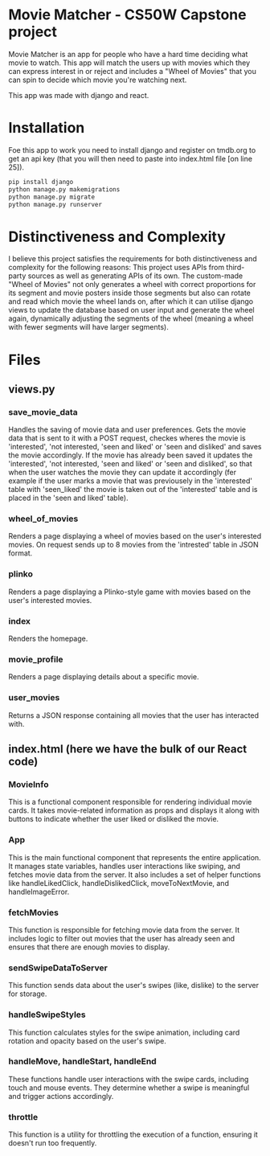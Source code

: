 # Movie Matcher - CS50W Capstone project

Movie Matcher is an app for people who have a hard time deciding what movie to watch. This app will match the users up with movies which they can express interest in or reject and includes a "Wheel of Movies" that you can spin to decide which movie you're watching next.

This app was made with django and react.

# Installation

Foe this app to work you need to install django and register on tmdb.org to get an api key (that you will then need to paste into index.html file [on line 25]).

```bash
pip install django
python manage.py makemigrations
python manage.py migrate
python manage.py runserver
```

# Distinctiveness and Complexity

I believe this project satisfies the requirements for both distinctiveness and complexity for the following reasons: This project uses APIs from third-party sources as well as generating APIs of its own. The custom-made "Wheel of Movies" not only generates a wheel with correct proportions for its segment and movie posters inside those segments but also can rotate and read which movie the wheel lands on, after which it can utilise django views to update the database based on user input and generate the wheel again, dynamically adjusting the segments of the wheel (meaning a wheel with fewer segments will have larger segments). 
 
# Files
## views.py

### save_movie_data
Handles the saving of movie data and user preferences. Gets the movie data that is sent to it with a POST request, checkes wheres the movie is 'interested', 'not interested, 'seen and liked' or 'seen and disliked' and saves the movie accordingly. If the movie has already been saved it updates the 'interested', 'not interested, 'seen and liked' or 'seen and disliked', so that when the user watches the movie they can update it accordingly (fer example if the user marks a movie that was previousely in the 'interested' table with 'seen_liked' the movie is taken out of the 'interested' table and is placed in the 'seen and liked' table).

### wheel_of_movies
Renders a page displaying a wheel of movies based on the user's interested movies. On request sends up to 8 movies from the 'intrested' table in JSON format.

### plinko
Renders a page displaying a Plinko-style game with movies based on the user's interested movies.

### index
Renders the homepage.

### movie_profile
Renders a page displaying details about a specific movie.

### user_movies
Returns a JSON response containing all movies that the user has interacted with.

## index.html (here we have the bulk of our React code)

### MovieInfo
This is a functional component responsible for rendering individual movie cards. It takes movie-related information as props and displays it along with buttons to indicate whether the user liked or disliked the movie.

### App
This is the main functional component that represents the entire application. It manages state variables, handles user interactions like swiping, and fetches movie data from the server. It also includes a set of helper functions like handleLikedClick, handleDislikedClick, moveToNextMovie, and handleImageError.

### fetchMovies
This function is responsible for fetching movie data from the server. It includes logic to filter out movies that the user has already seen and ensures that there are enough movies to display.

### sendSwipeDataToServer
This function sends data about the user's swipes (like, dislike) to the server for storage.

### handleSwipeStyles
This function calculates styles for the swipe animation, including card rotation and opacity based on the user's swipe.

### handleMove, handleStart, handleEnd
These functions handle user interactions with the swipe cards, including touch and mouse events. They determine whether a swipe is meaningful and trigger actions accordingly.

### throttle
This function is a utility for throttling the execution of a function, ensuring it doesn't run too frequently.
